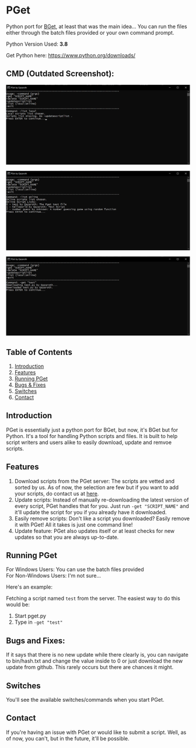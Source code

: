 # PGet
Python port for [BGet](https://github.com/jahwi/bget), at least that was the main idea... You can run the
files either through the batch files provided or your own command prompt.

Python Version Used: **3.8**

Get Python here: https://www.python.org/downloads/

## CMD (Outdated Screenshot):
![Pget list error](https://github.com/Qazaroth/pget-list/blob/master/images/cmdSS1.png)

![Pget list online](https://github.com/Qazaroth/pget-list/blob/master/images/cmdSS2.png)

![Pget get script](https://github.com/Qazaroth/pget-list/blob/master/images/cmdSS3.png)

## Table of Contents
1. [Introduction](https://github.com/Qazaroth/PGet/blob/master/README.md#introduction)
2. [Features](https://github.com/Qazaroth/PGet/blob/master/README.md#features)
3. [Running PGet](https://github.com/Qazaroth/PGet/blob/master/README.md#running-pget)
4. [Bugs & Fixes](https://github.com/Qazaroth/PGet/blob/master/README.md#bugs-and-fixes)
5. [Switches](https://github.com/Qazaroth/PGet/blob/master/README.md#switches)
6. [Contact](https://github.com/Qazaroth/PGet/blob/master/README.md#contact)

## Introduction
PGet is essentially just a python port for BGet, but now, it's BGet but for Python. It's a tool for handling Python
scripts and files. It is built to help script writers and users alike to easily download, update and remvoe scripts.

## Features
1. Download scripts from the PGet server: The scripts are vetted and sorted by us. As of now, the selection are few but
if you want to add your scripts, do contact us at [here](https://github.com/Qazaroth/PGet/blob/master/README.md#contact).
2. Update scripts: Instead of manually re-downloading the latest version of every script, PGet handles that for you.
Just run `-get "SCRIPT_NAME"` and it'll update the script for you if you already have it downloaded.
3. Easily remove scripts: Don't like a script you downloaded? Easily remove it with PGet! All it takes is just one
command line!
5. Update feature: PGet also updates itself or at least checks for new updates so that you are always up-to-date.

## Running PGet
For Windows Users: You can use the batch files provided <br>
For Non-Windows Users: I'm not sure...

Here's an example:

Fetching a script named `test` from the server. The easiest way to do this would be:
1. Start pget.py
2. Type in `-get "test"`

## Bugs and Fixes:
If it says that there is no new update while there clearly is, you can navigate to bin/hash.txt and change the value
inside to 0 or just download the new update from github. This rarely occurs but there are chances it might.

## Switches
You'll see the available switches/commands when you start PGet.

## Contact
If you're having an issue with PGet or would like to submit a script. Well, as of now, you can't, but in the future,
it'll be possible.
